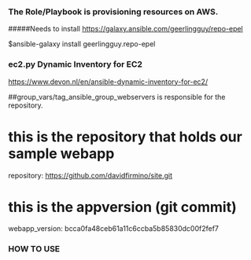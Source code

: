 
### The Role/Playbook is provisioning resources on AWS.

#####Needs to install https://galaxy.ansible.com/geerlingguy/repo-epel

$ansible-galaxy install geerlingguy.repo-epel

### ec2.py Dynamic Inventory for EC2
https://www.devon.nl/en/ansible-dynamic-inventory-for-ec2/

##group_vars/tag_ansible_group_webservers is responsible for the repository.

# this is the repository that holds our sample webapp
repository: https://github.com/davidfirmino/site.git

# this is the appversion (git commit)
webapp_version: bcca0fa48ceb61a11c6ccba5b85830dc00f2fef7

### HOW TO USE


